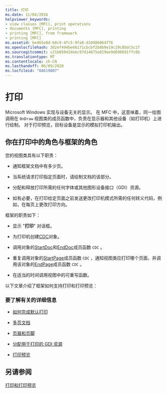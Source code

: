 ```yaml
---
title: 打印
ms.date: 11/04/2016
helpviewer_keywords:
- view classes [MFC], print operations
- documents [MFC], printing
- printing [MFC], from framework
- printing [MFC]
ms.assetid: be465e8d-b0c9-4fc5-9fa8-d10486064f76
ms.openlocfilehash: 3d2ef494be66171cbcbf2b8b9e19c29c8bdc5c2f
ms.sourcegitcommit: c21b05042debc97d14875e019ee9d698691ffc0b
ms.translationtype: MT
ms.contentlocale: zh-CN
ms.lasthandoff: 06/09/2020
ms.locfileid: "84619807"
---
```

# <a name="printing"></a>打印

Microsoft Windows 实现与设备无关的显示。 在 MFC 中，这意味着，同一绘图调用在 `OnDraw` 视图类的成员函数中，负责在显示器和其他设备（如打印机）上进行绘制。 对于打印预览，目标设备是显示的模拟打印机输出。

## <a name="your-role-in-printing-vs-the-frameworks-role"></a><a name="_core_your_role_in_printing_vs.._the_framework.92.s_role"></a>你在打印中的角色与框架的角色

您的视图类具有以下职责：

- 通知框架文档中有多少页。

- 当系统请求打印指定页面时，请绘制文档的该部分。

- 分配和释放打印所需的任何字体或其他图形设备接口（GDI）资源。

- 如有必要，在打印给定页面之前发送更改打印机模式所需的任何转义代码，例如，在每页上更改打印方向。

框架的职责如下：

- 显示 "**打印**" 对话框。

- 为打印机创建[CDC](reference/cdc-class.md)对象。

- 调用对象的[StartDoc](reference/cdc-class.md#startdoc)和[EndDoc](reference/cdc-class.md#enddoc)成员函数 `CDC` 。

- 重复调用对象的[StartPage](reference/cdc-class.md#startpage)成员函数 `CDC` ，通知视图类应打印哪个页面，并调用该对象的[EndPage](reference/cdc-class.md#endpage)成员函数 `CDC` 。

- 在适当的时间调用视图中的可重写函数。

以下文章介绍了框架如何支持打印和打印预览：

### <a name="what-do-you-want-to-know-more-about"></a>要了解有关的详细信息

- [如何完成默认打印](how-default-printing-is-done.md)

- [多页文档](multipage-documents.md)

- [页眉和页脚](headers-and-footers.md)

- [分配用于打印的 GDI 资源](allocating-gdi-resources.md)

- [打印预览](print-preview-architecture.md)

## <a name="see-also"></a>另请参阅

[打印和打印预览](printing-and-print-preview.md)
